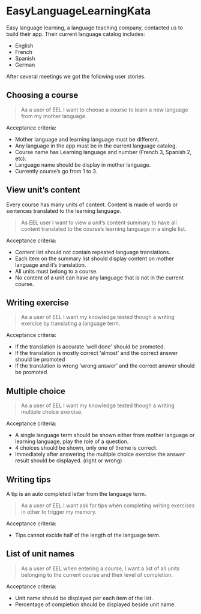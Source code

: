 # EasyLanguageLearningKata

Easy language learning, a language teaching company, contacted us to build their app.
Their current language catalog includes:
*	English
*	French
*	Spanish
*	German

After several meetings we got the following user stories.

## Choosing a course

> As a user of EEL I want to choose a course to learn a new language from my mother language.

Acceptance criteria:
*	Mother language and learning language must be different.
*	Any language in the app must be in the current language catalog.
*	Course name has Learning language and number (French 3, Spanish 2, etc).
*	Language name should be display in mother language.
*	Currently course’s go from 1 to 3.

## View unit’s content

Every course has many units of content. Content is made of words or sentences translated to the learning language.

> As EEL user I want to view a unit’s content summary to have all content translated to the course’s learning language in a single list.

Acceptance criteria:
* Content list should not contain repeated language translations.
* Each item on the summary list should display content on mother language and it’s translation.
* All units must belong to a course.
* No content of a unit can have any language that is not in the current course.

## Writing exercise

> As a user of EEL I want my knowledge tested though a writing exercise by translating  a language term.

Acceptance criteria:
*	If the translation is accurate ‘well done' should be promoted.
*	If the translation is mostly correct ‘almost’ and the correct answer should be promoted
*	If the translation is wrong ‘wrong answer’ and the correct answer should be promoted
 
## Multiple choice

> As a user of EEL I want my knowledge tested though a writing multiple choice exercise.

Acceptance criteria:
*	A single language term should be shown either from mother language or learning language, play the role of a question.
*	4 choices should be shown, only one of theme is correct.
*	Immediately after answering the multiple choice exercise the answer result should be displayed. (right or wrong)

## Writing tips

A tip is an auto completed letter from the language term.

> As a user of EEL I want ask for tips when completing writing exercises in other to trigger my memory.

Acceptance criteria:
*	Tips cannot excide half of the length of the language term.

## List of unit names

> As a user of EEL when entering a course, I want a list of all units belonging to the current course and their level of completion.

Acceptance criteria:
* Unit name should be displayed per each item of the list.
* Percentage of completion should be displayed beside unit name.
